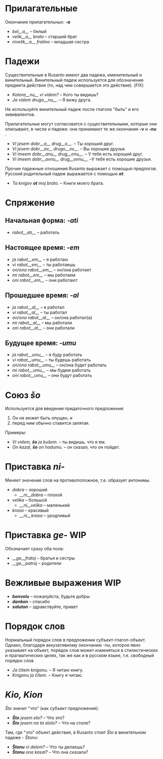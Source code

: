 # Прилагательные

Окончание прилагательных: *__-a__*

- *bel__a__* – белый
- *velik__a__ brato* – старший брат
- *nivelik__a__ fratino* – младшая сестра

# Падежи

Существительные в Rusanto имеют два падежа, именительный и винительный. Винительный падеж используется для обозначения предмета действия (то, над чем совершается это действие). (FIX) 

- *Kotora__nu__ vi videm?* – Кого ты видишь?
- *Ja videm drugo__nu__*. – Я вижу друга.

Не используйте винительный падеж после глагола "быть" и его эквивалентов.

Прилагательные могут согласоватся с существительными, которые они описывают, в числе и падеже: они принимают те же окончания *__-v__* и *__-nu__* .

- *Vi jesem dobr__a__ drug__o__*. – Ты хороший друг.
- *Vi jesem dobr__av__ drugo__ov__*. – Вы хорошие друзья.
- *Vi imeem dobr__anu__ drug__onu__*. – У тебя есть хороший друг.
- *Vi imeem dobr__avnu__ drug__ovnu__*. –У тебя есть хорошие друзья.

Прочие падежные отношения Rusanto выражает с помощью предлогов. Русский родительный падеж выражается с помощью *__ot__*:

- *Ta knigov __ot__ moj brato.* – Книги моего брата.

# Спряжение 

## Начальная форма: *-ati*
  
- *rabot__ati__*          – работать

## Настоящее время: *-em*

- *ja rabot__em__*      – я работаю
- *vi rabot__em__*      – ты работаешь
- *on/ona rabot__em__*   – он/она работает
- *mi rabot__em__*      – мы работаем
- *oni rabot__em__*     – они работают

## Прошедшее время: *-al*

- *ja rabot__al__*      – я работал
- *vi rabot__al__*      – ты работал
- *on/ona rabot__al__*   – он/она работал(а)
- *mi rabot__al__*      – мы работали
- *oni rabot__al__*     – они работали

## Будущее время: *-umu*

- *ja rabot__umu__*      – я буду работать
- *vi rabot__umu__*      – ты будешь работать
- *on/ona rabot__umu__*   – он/она будет работать
- *mi rabot__umu__*      – мы будем работать
- *oni rabot__umu__*     – они будут работать

# Союз *šo*

Используется для введения придаточного предложения

1. Он не может быть опущен, и
2. перед ним обычно ставится запятая.

Примеры:

- *Vi videm, __šo__ ja kušem.* – ты видишь, что я ем.
- *On kazal, __šo__ on hodumu.* – он сказал, что он пойдет.

# Приставка *ni-*

Меняет значение слов на противоположное, т.е. образует антонимы.

- *dobra* – хороший
  - *__ni__dobra* – плохой
- *velika* – большой
  - *__ni__velika* – маленький
- *krasa* – красивый
  - *__ni__krasa* – уродливый

# Приставка *ge-* WIP

Обозначает сразу оба пола:

- *__ge__fratoj* – братья и сестры
- *__ge__patroj* – родители

# Вежливые выражения WIP

- *__bonvolu__* – пожалуйста, будьте добры
- *__dankon__* – спасибо
- *__saluton__* – здравствуйте, привет

# Порядок слов

Нормальный порядок слов в предложении субъект-глагол-объект. Однако, благодаря аккузативному окончанию *-nu*, которое явно указывает на объект, порядок слов может изменяться в стилистических и прагматических целях, так же как и в русском языке, т.е. свободный порядок слов

- *Ja čitem knigonu.* – Я читаю книгу.
- *Knigonu ja čitem.* – Книгу я читаю.

# *Kio, Kion*

*Što* значит "что" (как субъект предложения):

- *__Što__ jesem eto?* – Что это?
- *__Što__ jesem na ta stolo?* – Что на столе?

Там, где "что" объект действия, в Rusanto стоит *Što* в винительном падеже - *Štonu*:

- *__Štonu__ vi delem?* – Что ты делаешь?
- *__Štonu__ ona kasal?* – Что она сказала?
